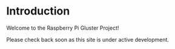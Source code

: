 # Introduction

Welcome to the Raspberry Pi Gluster Project!  

Please check back soon as this site is under active development.
